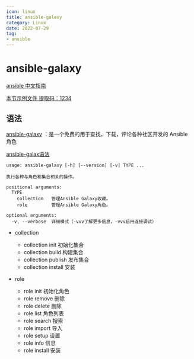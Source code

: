 ```yaml
---
icon: linux
title: ansible-galaxy
category: Linux
date: 2022-07-29
tag:
- ansible
---
```


<!-- more -->

# ansible-galaxy

[ansible 中文指南](http://ansible.com.cn/docs/intro.html)

[本节示例文件 提取码：1234](https://pan.baidu.com/s/1fkosURl4HaYZALtSjKvcKg)



## 语法

[ansible-galaxy](https://galaxy.ansible.com/) ：是一个免费的用于查找，下载，评论各种社区开发的 Ansible 角色

[ansible-galax语法](https://docs.ansible.com/ansible/latest/cli/ansible-galaxy.html)

```
usage: ansible-galaxy [-h] [--version] [-v] TYPE ...

执行各种与角色和集合相关的操作。

positional arguments:
  TYPE
    collection   管理Ansible Galaxy收藏。
    role         管理Ansible Galaxy角色。

optional arguments:
  -v, --verbose  详细模式（-vvv了解更多信息，-vvv启用连接调试）
```

- collection
  - collection init 初始化集合
  - collection build 构建集合
  - collection publish 发布集合
  - collection install 安装

- role
  - role init 初始化角色
  - role remove 删除
  - role delete 删除
  - role list 角色列表
  - role search 搜索
  - role import 导入
  - role setup 设置
  - role info 信息
  - role install 安装







